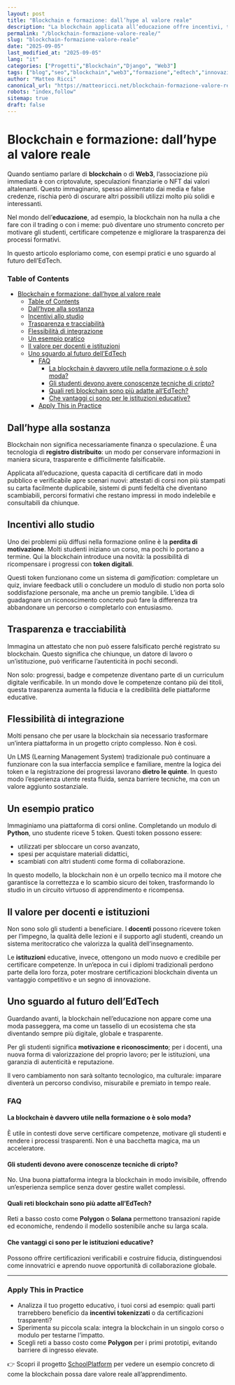 ```yaml
---
layout: post
title: "Blockchain e formazione: dall’hype al valore reale"
description: "La blockchain applicata all’educazione offre incentivi, trasparenza e nuove opportunità per studenti, docenti e istituzioni, andando oltre la speculazione."
permalink: "/blockchain-formazione-valore-reale/"
slug: "blockchain-formazione-valore-reale"
date: "2025-09-05"
last_modified_at: "2025-09-05"
lang: "it"
categories: ["Progetti","Blockchain","Django", "Web3"]
tags: ["blog","seo","blockchain","web3","formazione","edtech","innovazione"]
author: "Matteo Ricci"
canonical_url: "https://matteoricci.net/blockchain-formazione-valore-reale/"
robots: "index,follow"
sitemap: true
draft: false
---
```


# Blockchain e formazione: dall’hype al valore reale

Quando sentiamo parlare di **blockchain** o di **Web3**, l’associazione più immediata è con criptovalute, speculazioni finanziarie o NFT dai valori altalenanti. Questo immaginario, spesso alimentato dai media e false credenze, rischia però di oscurare altri possibili utilizzi molto più solidi e interessanti.  

Nel mondo dell’**educazione**, ad esempio, la blockchain non ha nulla a che fare con il trading o con i meme: può diventare uno strumento concreto per motivare gli studenti, certificare competenze e migliorare la trasparenza dei processi formativi. 

In questo articolo esploriamo come, con esempi pratici e uno sguardo al futuro dell’EdTech.

### Table of Contents
- [Blockchain e formazione: dall’hype al valore reale](#blockchain-e-formazione-dallhype-al-valore-reale)
    - [Table of Contents](#table-of-contents)
  - [Dall’hype alla sostanza](#dallhype-alla-sostanza)
  - [Incentivi allo studio](#incentivi-allo-studio)
  - [Trasparenza e tracciabilità](#trasparenza-e-tracciabilità)
  - [Flessibilità di integrazione](#flessibilità-di-integrazione)
  - [Un esempio pratico](#un-esempio-pratico)
  - [Il valore per docenti e istituzioni](#il-valore-per-docenti-e-istituzioni)
  - [Uno sguardo al futuro dell’EdTech](#uno-sguardo-al-futuro-delledtech)
    - [FAQ](#faq)
      - [La blockchain è davvero utile nella formazione o è solo moda?](#la-blockchain-è-davvero-utile-nella-formazione-o-è-solo-moda)
      - [Gli studenti devono avere conoscenze tecniche di cripto?](#gli-studenti-devono-avere-conoscenze-tecniche-di-cripto)
      - [Quali reti blockchain sono più adatte all’EdTech?](#quali-reti-blockchain-sono-più-adatte-alledtech)
      - [Che vantaggi ci sono per le istituzioni educative?](#che-vantaggi-ci-sono-per-le-istituzioni-educative)
    - [Apply This in Practice](#apply-this-in-practice)

## Dall’hype alla sostanza
Blockchain non significa necessariamente finanza o speculazione. È una tecnologia di **registro distribuito**: un modo per conservare informazioni in maniera sicura, trasparente e difficilmente falsificabile.  

Applicata all’educazione, questa capacità di certificare dati in modo pubblico e verificabile apre scenari nuovi: attestati di corsi non più stampati su carta facilmente duplicabile, sistemi di punti fedeltà che diventano scambiabili, percorsi formativi che restano impressi in modo indelebile e consultabili da chiunque.

## Incentivi allo studio
Uno dei problemi più diffusi nella formazione online è la **perdita di motivazione**. 
Molti studenti iniziano un corso, ma pochi lo portano a termine. 
Qui la blockchain introduce una novità: la possibilità di ricompensare i progressi con **token digitali**.  

Questi token funzionano come un sistema di *gamification*: completare un quiz, inviare feedback utili o concludere un modulo di studio non porta solo soddisfazione personale, ma anche un premio tangibile. L’idea di guadagnare un riconoscimento concreto può fare la differenza tra abbandonare un percorso o completarlo con entusiasmo.

## Trasparenza e tracciabilità
Immagina un attestato che non può essere falsificato perché registrato su blockchain. Questo significa che chiunque, un datore di lavoro o un’istituzione, può verificarne l’autenticità in pochi secondi.  

Non solo: progressi, badge e competenze diventano parte di un curriculum digitale verificabile. In un mondo dove le competenze contano più dei titoli, questa trasparenza aumenta la fiducia e la credibilità delle piattaforme educative.

## Flessibilità di integrazione
Molti pensano che per usare la blockchain sia necessario trasformare un’intera piattaforma in un progetto cripto complesso. Non è così.  

Un LMS (Learning Management System) tradizionale può continuare a funzionare con la sua interfaccia semplice e familiare, mentre la logica dei token e la registrazione dei progressi lavorano **dietro le quinte**. In questo modo l’esperienza utente resta fluida, senza barriere tecniche, ma con un valore aggiunto sostanziale.

## Un esempio pratico
Immaginiamo una piattaforma di corsi online. Completando un modulo di **Python**, uno studente riceve 5 token. Questi token possono essere:  
- utilizzati per sbloccare un corso avanzato,  
- spesi per acquistare materiali didattici,  
- scambiati con altri studenti come forma di collaborazione.  

In questo modello, la blockchain non è un orpello tecnico ma il motore che garantisce la correttezza e lo scambio sicuro dei token, trasformando lo studio in un circuito virtuoso di apprendimento e ricompensa.

## Il valore per docenti e istituzioni
Non sono solo gli studenti a beneficiare. I **docenti** possono ricevere token per l’impegno, la qualità delle lezioni e il supporto agli studenti, creando un sistema meritocratico che valorizza la qualità dell’insegnamento.  

Le **istituzioni** educative, invece, ottengono un modo nuovo e credibile per certificare competenze. In un’epoca in cui i diplomi tradizionali perdono parte della loro forza, poter mostrare certificazioni blockchain diventa un vantaggio competitivo e un segno di innovazione.

## Uno sguardo al futuro dell’EdTech
Guardando avanti, la blockchain nell’educazione non appare come una moda passeggera, ma come un tassello di un ecosistema che sta diventando sempre più digitale, globale e trasparente.  

Per gli studenti significa **motivazione e riconoscimento**; per i docenti, una nuova forma di valorizzazione del proprio lavoro; per le istituzioni, una garanzia di autenticità e reputazione.  

Il vero cambiamento non sarà soltanto tecnologico, ma culturale: imparare diventerà un percorso condiviso, misurabile e premiato in tempo reale.

### FAQ

#### La blockchain è davvero utile nella formazione o è solo moda?
È utile in contesti dove serve certificare competenze, motivare gli studenti e rendere i processi trasparenti. Non è una bacchetta magica, ma un acceleratore.

#### Gli studenti devono avere conoscenze tecniche di cripto?
No. Una buona piattaforma integra la blockchain in modo invisibile, offrendo un’esperienza semplice senza dover gestire wallet complessi.

#### Quali reti blockchain sono più adatte all’EdTech?
Reti a basso costo come **Polygon** o **Solana** permettono transazioni rapide ed economiche, rendendo il modello sostenibile anche su larga scala.

#### Che vantaggi ci sono per le istituzioni educative?
Possono offrire certificazioni verificabili e costruire fiducia, distinguendosi come innovatrici e aprendo nuove opportunità di collaborazione globale.

---

### Apply This in Practice

- Analizza il tuo progetto educativo, i tuoi corsi ad esempio: quali parti trarrebbero beneficio da **incentivi tokenizzati** o da certificazioni trasparenti?  
- Sperimenta su piccola scala: integra la blockchain in un singolo corso o modulo per testarne l’impatto.  
- Scegli reti a basso costo come **Polygon** per i primi prototipi, evitando barriere di ingresso elevate.  

👉 Scopri il progetto [SchoolPlatform](https://matteoricci.net/) per vedere un esempio concreto di come la blockchain possa dare valore reale all’apprendimento.
